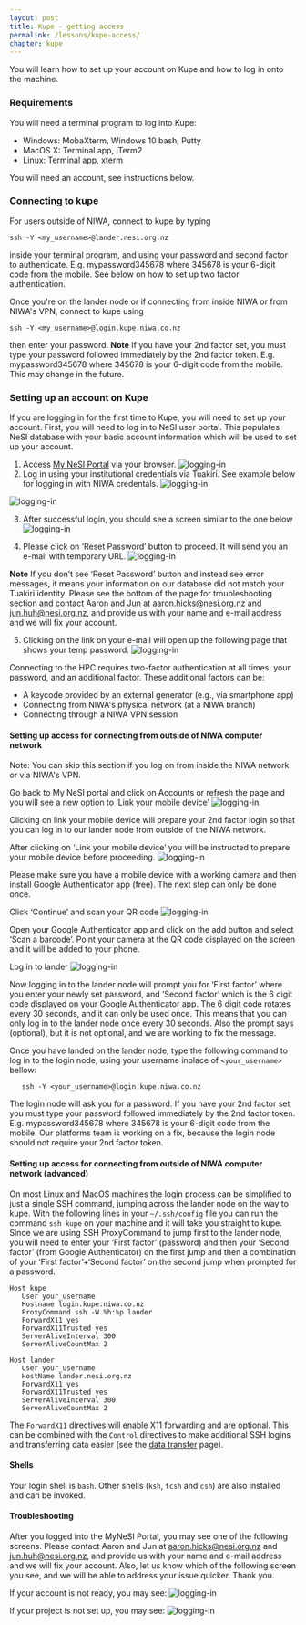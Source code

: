 ```yaml
---
layout: post
title: Kupe - getting access
permalink: /lessons/kupe-access/
chapter: kupe
---
```


You will learn how to set up your account on Kupe and how to log in onto the machine.

### Requirements

You will need a terminal program to log into Kupe:

- Windows: MobaXterm, Windows 10 bash, Putty
- MacOS X: Terminal app, iTerm2
- Linux: Terminal app, xterm

You will need an account, see instructions below.

### Connecting to kupe

For users outside of NIWA, connect to kupe by typing
```
ssh -Y <my_username>@lander.nesi.org.nz
```
inside your terminal program, and using your password and second factor to authenticate. E.g. mypassword345678 where 345678 is your 6-digit code from the mobile. See below on how to set up two factor authentication. 

Once you're on the lander node or if connecting from inside NIWA or from NIWA's VPN, connect to kupe using
```
ssh -Y <my_username>@login.kupe.niwa.co.nz
```
then enter your password. **Note** If you have your 2nd factor set, you must type your password followed immediately by the 2nd factor token. E.g. mypassword345678 where 345678 is your 6-digit code from the mobile. This may change in the future. 


### Setting up an account on Kupe

If you are logging in for the first time to Kupe, you will need to set up your account. First, you will need to log in to NeSI user portal. This populates NeSI database with your basic account information which will be used to set up your account.

1. Access [My NeSI  Portal](https://my.nesi.org.nz) via your browser.
 ![logging-in](../../assets/img/portal_login.png)
2. Log in using your institutional credentials via Tuakiri. See example below for logging in with NIWA credentals.
![logging-in](../../assets/img/tuakiri_credentials.png)

![logging-in](../../assets/img/niwa_turakiri.png)

3. After successful login, you should see a screen similar to the one below
![logging-in](../../assets/img/login_success.png)

4. Please click on ‘Reset Password’ button to proceed. It will send you an e-mail with temporary URL.
![logging-in](../../assets/img/temp_password.png)

**Note** If you don’t see ‘Reset Password’ button and instead see error messages, it means your information on our database did not match your Tuakiri identity. Please see the bottom of the page for troubleshooting section and contact Aaron and Jun at aaron.hicks@nesi.org.nz and jun.huh@nesi.org.nz, and provide us with your name and e-mail address and we will fix your account.

5. Clicking on the link on your e-mail will open up the following page that shows your temp password.
![logging-in](../../assets/img/password_change.png)

Connecting to the HPC requires two-factor authentication at all times, your password, and an additional factor. These additional factors can be:
- A keycode provided by an external generator (e.g., via smartphone app)
- Connecting from NIWA's physical network (at a NIWA branch)
- Connecting through a NIWA VPN session

#### Setting up access for connecting from outside of NIWA computer network

Note: You can skip this section if you log on from inside the NIWA network or via NIWA's VPN.

Go back to My NeSI portal and click on Accounts or refresh the page and you will see a new option to ‘Link your mobile device’
![logging-in](../../assets/img/link_device.png)


Clicking on link your mobile device will prepare your 2nd factor login so that you can log in to our lander node from outside of the NIWA network.

After clicking on ‘Link your mobile device’ you will be instructed to prepare your mobile device before proceeding.
![logging-in](../../assets/img/prepare_device.png)

Please make sure you have a mobile device with a working camera and then install Google Authenticator app (free). The next step can only be done once.

Click ‘Continue’ and scan your QR code
![logging-in](../../assets/img/qr_code.png)


Open your Google Authenticator app and click on the add button and select ‘Scan a barcode’. Point your camera at the QR code displayed on the screen and it will be added to your phone.

Log in to lander
![logging-in](../../assets/img/lander_login.png)

Now logging in to the lander node will prompt you for ‘First factor’ where you enter your newly set password, and ‘Second factor’ which is the 6 digit code displayed on your Google Authenticator app. The 6 digit code rotates every 30 seconds, and it can only be used once. This means that you can only log in to the lander node once every 30 seconds. Also the prompt says (optional), but it is not optional, and we are working to fix the message.

Once you have landed on the lander node, type the following command to log in to the login node, using your username inplace of `<your_username>` bellow:

```
   ​ssh -Y <your_username>@login.kupe.niwa.co.nz
```

The login node will ask you for a password. If you have your 2nd factor set, you must type your password followed immediately by the 2nd factor token. E.g. mypassword345678 where 345678 is your 6-digit code from the mobile. Our platforms team is working on a fix, because the login node should not require your 2nd factor token.

#### Setting up access for connecting from outside of NIWA computer network (advanced)

On most Linux and MacOS machines the login process can be simplified to just a single SSH command, jumping across the lander node on the way to kupe. With the following lines in your `~/.ssh/config` file you can run the command `ssh kupe` on your machine and it will take you straight to kupe. Since we are using SSH ProxyCommand to jump first to the lander node, you will need to enter your ‘First factor’ (password) and then your ‘Second factor’ (from Google Authenticator) on the first jump and then a combination of your ‘First factor’+‘Second factor’ on the second jump when prompted for a password. 
```
Host kupe
   User your_username
   Hostname login.kupe.niwa.co.nz
   ProxyCommand ssh -W %h:%p lander
   ForwardX11 yes
   ForwardX11Trusted yes
   ServerAliveInterval 300
   ServerAliveCountMax 2

Host lander
   User your_username
   HostName lander.nesi.org.nz
   ForwardX11 yes
   ForwardX11Trusted yes
   ServerAliveInterval 300
   ServerAliveCountMax 2
```
The `ForwardX11` directives will enable X11 forwarding and are optional. This can be combined with the `Control` directives to make additional SSH logins and transferring data easier (see the [data transfer](009-data_transfer.md) page).

#### Shells

Your login shell is ```bash```. Other shells (```ksh```, ```tcsh``` and ```csh```) are also installed and can be invoked.

#### Troubleshooting
After you logged into the MyNeSI Portal, you may see one of the following screens. Please contact Aaron and Jun at aaron.hicks@nesi.org.nz and jun.huh@nesi.org.nz, and provide us with your name and e-mail address and we will fix your account. Also, let us know which of the following screen you see, and we will be able to address your issue quicker. Thank you.

If your account is not ready, you may see:
![logging-in](../../assets/img/no_account.png)

If your project is not set up, you may see:
![logging-in](../../assets/img/no_project.png)

